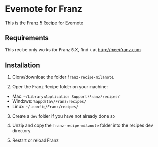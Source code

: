 # Evernote for Franz
This is the Franz 5 Recipe for Evernote

## Requirements
This recipe only works for Franz 5.X, find it at http://meetfranz.com

## Installation

1. Clone/download the folder `franz-recipe-milanote`.

2. Open the Franz Recipe folder on your machine:
  * Mac: `~/Library/Application Support/Franz/recipes/`
  * Windows: `%appdata%/Franz/recipes/`
  * Linux: `~/.config/Franz/recipes/`

3. Create a `dev` folder if you have not already done so

3. Unzip and copy the `franz-recipe-milanote` folder into the recipes dev directory

4. Restart or reload Franz

